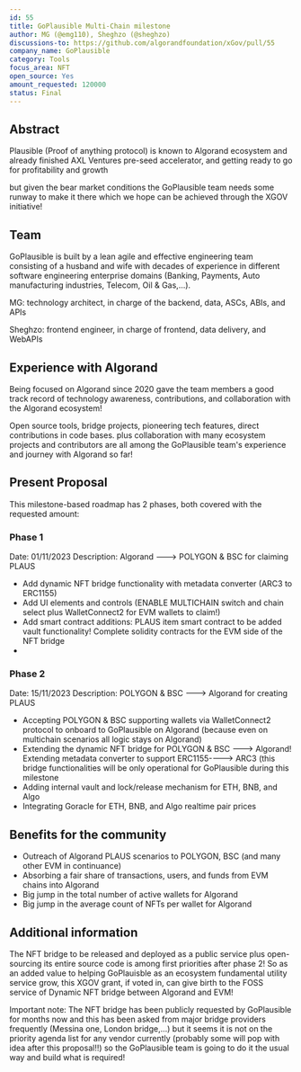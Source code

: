 ```yaml
---
id: 55
title: GoPlausible Multi-Chain milestone
author: MG (@emg110), Sheghzo (@sheghzo)
discussions-to: https://github.com/algorandfoundation/xGov/pull/55
company_name: GoPlausible
category: Tools
focus_area: NFT
open_source: Yes
amount_requested: 120000
status: Final
---
```


## Abstract
Plausible (Proof of anything protocol) is known to Algorand ecosystem and already finished AXL Ventures pre-seed accelerator, and getting ready to go for profitability and growth

but given the bear market conditions the GoPlausible team needs some runway to make it there which we hope can be achieved through the XGOV initiative!

## Team
GoPlausible is built by a lean agile and effective engineering team consisting of a husband and wife with decades  of experience in different software engineering enterprise domains (Banking, Payments, Auto manufacturing industries, Telecom,  Oil & Gas,...). 

MG: technology architect, in charge of the backend, data, ASCs, ABIs, and APIs

Sheghzo: frontend engineer, in charge of frontend, data delivery, and WebAPIs


## Experience with Algorand
Being focused on Algorand since 2020 gave the team members a good track record of technology awareness, contributions, and collaboration with the Algorand ecosystem!

Open source tools, bridge projects, pioneering tech features, direct contributions in code bases. plus collaboration with many ecosystem projects and contributors are all among the GoPlausible team's experience and journey with Algorand so far!

## Present Proposal
This milestone-based roadmap has 2 phases, both covered with the requested amount:

### Phase 1
Date: 01/11/2023
Description: Algorand ---> POLYGON & BSC for claiming PLAUS
- Add dynamic NFT bridge functionality with metadata converter (ARC3 to ERC1155)
- Add UI elements and controls (ENABLE MULTICHAIN switch and chain select plus WalletConnect2 for EVM wallets to claim!)
- Add smart contract additions: PLAUS item smart contract to be added vault functionality! Complete solidity contracts for the EVM side of the NFT bridge
- 
### Phase 2
Date: 15/11/2023
Description: POLYGON & BSC ---> Algorand for creating PLAUS
- Accepting POLYGON & BSC supporting wallets via WalletConnect2 protocol to onboard to GoPlausible on Algorand (because even on multichain scenarios all logic stays on Algorand)
- Extending the dynamic NFT bridge for POLYGON & BSC ---> Algorand! Extending metadata converter to support ERC1155----> ARC3 (this bridge functionalities will be only operational for GoPlausible during this milestone
- Adding internal vault and lock/release mechanism for ETH, BNB, and Algo 
- Integrating Goracle for ETH, BNB, and Algo realtime pair prices

## Benefits for the community
- Outreach of Algorand PLAUS scenarios to POLYGON, BSC (and many other EVM in continuance)
- Absorbing a fair share of transactions, users, and funds from EVM chains into Algorand 
- Big jump in the total number of active wallets for Algorand
- Big jump in the average count of NFTs per wallet for Algorand
  
## Additional information
The NFT bridge to be released and deployed as a public service plus open-sourcing its entire source code is among first priorities after phase 2!
So as an added value to helping GoPlauisble as an ecosystem fundamental utility service grow, this XGOV grant, if voted in, can give birth to the FOSS service of Dynamic NFT bridge between Algorand and EVM!

Important note: The NFT bridge has been publicly requested by GoPlausible for months now and this has been asked from major bridge providers frequently (Messina one, London bridge,...) but it seems it is not on the priority agenda list for any vendor currently (probably some will pop with idea after this proposal!!) so the GoPlausible team is going to do it the usual way and build what is required!
